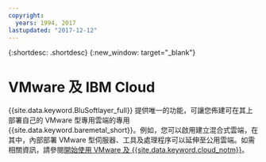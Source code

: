 ```yaml
---
copyright:
  years: 1994, 2017
lastupdated: "2017-12-12"
---
```


{:shortdesc: .shortdesc}
{:new_window: target="_blank"}

# VMware 及 IBM Cloud

{{site.data.keyword.BluSoftlayer_full}} 提供唯一的功能，可讓您佈建可在其上部署自己的 VMware 型專用雲端的專用 {{site.data.keyword.baremetal_short}}。例如，您可以啟用建立混合式雲端，在其中，內部部署 VMware 型伺服器、工具及處理程序可以延伸至公用雲端。如需相關資訊，請參閱[開始使用 VMware 及 {{site.data.keyword.cloud_notm}}](/docs/infrastructure/vmware/vmware_index.html)。
